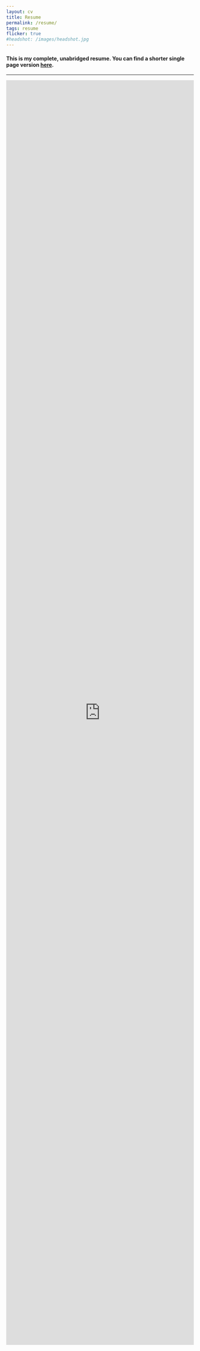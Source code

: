 ```yaml
---
layout: cv
title: Resume
permalink: /resume/
tags: resume
flicker: true
#headshot: /images/headshot.jpg
---
```


#### This is my complete, unabridged resume. You can find a shorter single page version [here](https://raw.githubusercontent.com/Divan009/divan009.github.io/main/SWE%20Resume.pdf).
---

<iframe id="ifrml" src="https://docs.google.com/document/d/1bUj36-nThsMqrQcFB6t9vcla7hEXoHZHww595LnqHFY/pub?embedded=true" frameborder="0" scrolling="no" width='100%' height='3400'> Your browser doesn't support iframes></iframe>
